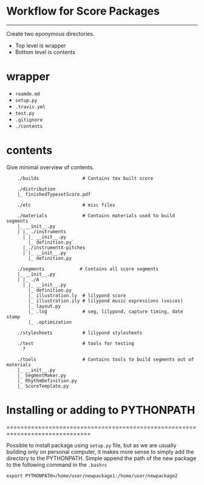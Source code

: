 # Workflow for Score Packages

---

Create two eponymous directories.

- Top level is wrapper
- Bottom level is contents

# wrapper

- `reamde.md`
- `setup.py`
- `.travis.yml`
- `test.py`
- `.gitignore`
- `./contents`

# contents

Give minimal overview of contents.

```
    ./builds                # Contains tex built score

    ./distribution
    |_ finishedTypesetScore.pdf

    ./etc                   # misc files

    ./materials             # Contains materials used to build segments
    |_ __init__.py
    | |_ ./instruments
      | |_ __init__.py
        |_ definition.py`
      |_./instrumentX-pitches
      | |_ __init__.py
        |_ definition.py

    ./segments             # Contains all score segments
    |_ __init__.py
    | |_ ./A
      | |_ __init__.py
        |_ definition.py
        |_ illustration.ly  # lilypond score
        |_ illustration.ily # lilypond music expressions (voices)
        |_ layout.py
        |_ .log             # seg, lilypond, capture timing, date stamp
        |_ .optimization

    ./stylesheets           # lilypond stylesheets

    ./test                  # tools for testing
      ?

    ./tools                 # Contains tools to build segments out of materials
    |_ __init__.py
    |_ SegmentMaker.py
    |_ RhythmDefinition.py
    |_ ScoreTemplate.py

```

# Installing or adding to PYTHONPATH

==============================================================================

Possible to install package using `setup.py` file, but as we are usually
building only on personal computer, it makes more sense to simply add the
directory to the PYTHONPATH. Simple append the path of the new package to the
following command in the `.bashrc`

```
export PYTHONPATH=/home/user/newpackage1:/home/user/newpackage2
```

